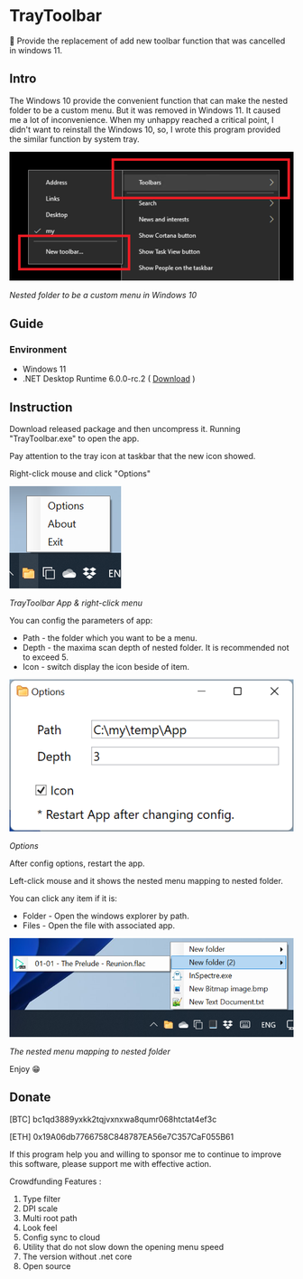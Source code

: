 TrayToolbar
===

:rocket: Provide the replacement of add new toolbar function that was cancelled in windows 11. 

## Intro

The Windows 10 provide the convenient function that can make the nested folder to be a custom menu. But it was removed in Windows 11. It caused me a lot of inconvenience. When my unhappy reached a critical point, I didn't want to reinstall the Windows 10, so, I wrote this program provided the similar function by system tray.

![windows-10-toobars.png](img/windows-10-toobars.png)

*Nested folder to be a custom menu in Windows 10*



## Guide

### Environment

- Windows 11
- .NET Desktop Runtime 6.0.0-rc.2 ( [Download](https://dotnet.microsoft.com/download/dotnet/thank-you/runtime-desktop-6.0.0-rc.2-windows-x64-installer) )

## Instruction 

Download released package and then uncompress it. Running "TrayToolbar.exe" to open the app.

Pay attention to the tray icon at taskbar that the new icon showed.

Right-click mouse and click "Options"

![mouse-right-click-menu.png](img/mouse-right-click-menu.png)

*TrayToolbar App & right-click menu*

You can config the parameters of app:

- Path - the folder which you want to be a menu.
- Depth - the maxima scan depth of nested folder. It is recommended not to exceed 5.
- Icon - switch display the icon beside of item.

![options.png](img/options.png)

*Options*



After config options, restart the app.

Left-click mouse and it shows the nested menu mapping to nested folder.

You can click any item if it is:

- Folder - Open the windows explorer by path.
- Files - Open the file with associated app.

![mouse-left-click-menu.png](img/mouse-left-click-menu.png)

*The nested menu mapping to nested folder*

Enjoy 😁



## Donate 

[BTC]  bc1qd3889yxkk2tqjvxnxwa8qumr068htctat4ef3c

[ETH]  0x19A06db7766758C848787EA56e7C357CaF055B61

If this program help you and willing to sponsor me to continue to improve this software, please support me with effective action.

Crowdfunding Features :

1. Type filter
2. DPI scale
3. Multi root path
4. Look feel
5. Config sync to cloud
6. Utility that do not slow down the opening menu speed
7. The version without .net core
8. Open source
